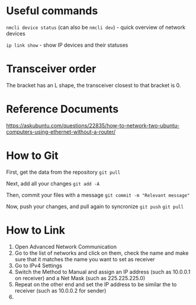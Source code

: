 # Useful commands

`nmcli device status` (can also be `nmcli dev`) - quick overview of network devices

`ip link show` - show IP devices and their statuses

# Transceiver order
The bracket has an L shape, the transceiver closest to that bracket is 0.

# Reference Documents
https://askubuntu.com/questions/22835/how-to-network-two-ubuntu-computers-using-ethernet-without-a-router/

# How to Git

First, get the data from the repository
`git pull`

Next, add all your changes
`git add -A`

Then, commit your files with a message
`git commit -m "Relevant message"`

Now, push your changes, and pull again to syncronize
`git push`
`git pull`

# How to Link 
1. Open Advanced Network Communication
2. Go to the list of networks and click on them, check the name and make sure that it matches the name you want to set as receiver
3. Go to IPv4 Settings
4. Switch the Method to Manual and assign an IP address (such as 10.0.0.1 on receiver) and a Net Mask (such as 225.225.225.0)
5. Repeat on the other end and set the IP address to be similar the to receiver (such as 10.0.0.2 for sender)
6. 


